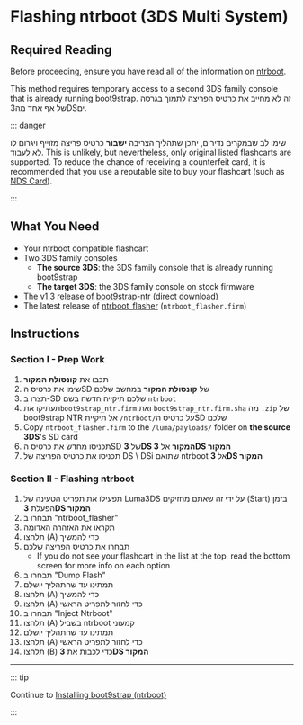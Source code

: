 # Flashing ntrboot (3DS Multi System)

## Required Reading

Before proceeding, ensure you have read all of the information on [ntrboot](ntrboot).

This method requires temporary access to a second 3DS family console that is already running boot9strap. זה לא מחייב את כרטיס הפריצה לתמוך בגרסה של אף אחד מה3DSים.

::: danger

שימו לב שבמקרים נדירים, יתכן שתהליך הצריבה **ישבור** כרטיס פריצה מזוייף ויגרום לו לא לעבוד. This is unlikely, but nevertheless, only original listed flashcarts are supported. To reduce the chance of receiving a counterfeit card, it is recommended that you use a reputable site to buy your flashcart (such as [NDS Card](https://www.nds-card.com/)).

:::

## What You Need

- Your ntrboot compatible flashcart
- Two 3DS family consoles
  - **The source 3DS**: the 3DS family console that is already running boot9strap
  - **The target 3DS**: the 3DS family console on stock firmware
- The v1.3 release of [boot9strap-ntr](https://github.com/SciresM/boot9strap/releases/download/1.3/boot9strap-1.3-ntr.zip) (direct download)
- The latest release of [ntrboot_flasher](https://github.com/ntrteam/ntrboot_flasher/releases/latest) (`ntrboot_flasher.firm`)

## Instructions

### Section I - Prep Work

1. תכבו את **קונסולת המקור**
2. שימו את כרטיס הSD של **קונסולת המקור** במחשב שלכם
3. תצרו ב-SD שלכם תיקייה חדשה בשם `ntrboot`
4. תעתיקו את`boot9strap_ntr.firm` ואת `boot9strap_ntr.firm.sha` מה `.zip` של boot9strap NTR אל תיקיית `/ntrboot/`על כרטיס הSD שלכם
5. Copy `ntrboot_flasher.firm` to the `/luma/payloads/` folder on **the source 3DS**'s SD card
6. תכניסו מחדש את כרטיס הSD של **3DS המקור** אל **3DS המקור**
7. תכניסו את כרטיס הפריצה של DS \ DSi שתואם ntrboot אל **3DS המקור**

### Section II - Flashing ntrboot

1. תפעילו את תפריט הטעינה של Luma3DS על ידי זה שאתם מחזיקים (Start) בזמן הפעלת **3DS המקור**
2. תבחרו ב "ntrboot_flasher"
3. תקראו את האזהרה האדומה
4. תלחצו (A) כדי להמשיך
5. תבחרו את כרטיס הפריצה שלכם
   - If you do not see your flashcart in the list at the top, read the bottom screen for more info on each option
6. תבחרו ב "Dump Flash"
7. תמתינו עד שהתהליך יושלם
8. תלחצו (A) כדי להמשיך
9. תלחצו (A) כדי לחזור לתפריט הראשי
10. תבחרו ב "Inject Ntrboot"
11. תלחצו (A) בשביל ntrboot קמעוני
12. תמתינו עד שהתהליך יושלם
13. תלחצו (A) כדי לחזור לתפריט הראשי
14. תלחצו (B) כדי לכבות את **3DS המקור**

___

::: tip

Continue to [Installing boot9strap (ntrboot)](installing-boot9strap-\(ntrboot\))

:::
